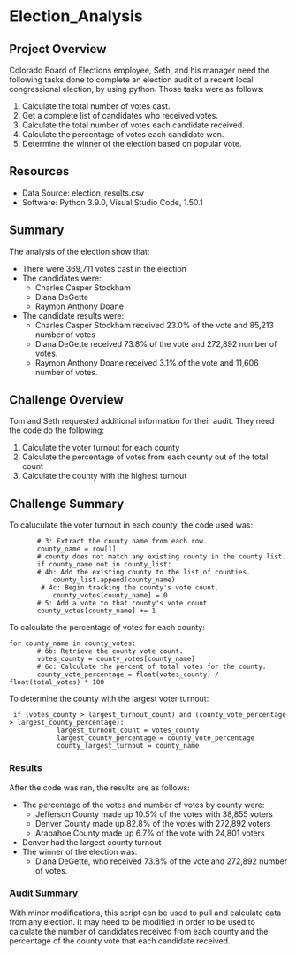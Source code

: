 # Election_Analysis
## Project Overview
Colorado Board of Elections employee, Seth, and his manager need the following tasks done to complete an election audit of a recent local congressional election, by using python.
Those tasks were as follows:
1. Calculate the total number of votes cast.
2. Get a complete list of candidates who received votes.
3. Calculate the total number of votes each candidate received.
4. Calculate the percentage of votes each candidate won.
5. Determine the winner of the election based on popular vote.


## Resources
- Data Source: election_results.csv
- Software: Python 3.9.0, Visual Studio Code, 1.50.1

## Summary
The analysis of the election show that:
- There were 369,711 votes cast in the election
- The candidates were: 
  - Charles Casper Stockham
  - Diana DeGette
  - Raymon Anthony Doane
- The candidate results were:
  - Charles Casper Stockham received 23.0% of the vote and 85,213 number of votes
  - Diana DeGette received 73.8% of the vote and 272,892 number of votes. 
  - Raymon Anthony Doane received 3.1% of the vote and 11,606 number of votes.
  
## Challenge Overview
Tom and Seth requested additional information for their audit. They need the code do the following:
1. Calculate the voter turnout for each county
2. Calculate the percentage of votes from each county out of the total count
3. Calculate the county with the highest turnout

## Challenge Summary
To caluculate the voter turnout in each county, the code used was:
 ```total_county_votes = total_votes + 1 
        # 3: Extract the county name from each row.
        county_name = row[1]
        # county does not match any existing county in the county list.
        if county_name not in county_list:
        # 4b: Add the existing county to the list of counties.
            county_list.append(county_name)
         # 4c: Begin tracking the county's vote count.
            county_votes[county_name] = 0
        # 5: Add a vote to that county's vote count.
        county_votes[county_name] += 1 
  ```
 To calculate the percentage of votes for each county:
 ```
 for county_name in county_votes:
        # 6b: Retrieve the county vote count.
        votes_county = county_votes[county_name]
        # 6c: Calculate the percent of total votes for the county.
        county_vote_percentage = float(votes_county) / float(total_votes) * 100
  ```
To determine the county with the largest voter turnout:
```
 if (votes_county > largest_turnout_count) and (county_vote_percentage > largest_county_percentage):
            largest_turnout_count = votes_county
            largest_county_percentage = county_vote_percentage
            county_largest_turnout = county_name
```
### Results
After the code was ran, the results are as follows:
- The percentage of the votes and number of votes by county were:
  - Jefferson County made up 10.5% of the votes with 38,855 voters
  - Denver County made up 82.8% of the votes with 272,892 voters
  - Arapahoe County made up 6.7% of the vote with 24,801 voters
- Denver had the largest county turnout
- The winner of the election was:
  - Diana DeGette, who received 73.8% of the vote and 272,892 number of votes.
### Audit Summary
With minor modifications, this script can be used to pull and calculate data from any election. It may need to be modified in order to be used to calculate the number of candidates received from each county and the percentage of the county vote that each candidate received. 

